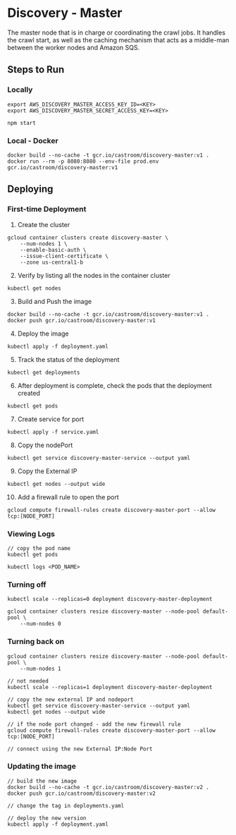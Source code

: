 # Discovery - Master
The master node that is in charge or coordinating the crawl jobs. It handles the crawl start, as well as the caching mechanism that acts as a middle-man between the worker nodes and Amazon SQS.

## Steps to Run 
### Locally
```
export AWS_DISCOVERY_MASTER_ACCESS_KEY_ID=<KEY>
export AWS_DISCOVERY_MASTER_SECRET_ACCESS_KEY=<KEY>

npm start
```

### Local - Docker
```
docker build --no-cache -t gcr.io/castroom/discovery-master:v1 .
docker run --rm -p 8080:8080 --env-file prod.env gcr.io/castroom/discovery-master:v1
```

## Deploying
### First-time Deployment
1) Create the cluster
```
gcloud container clusters create discovery-master \
    --num-nodes 1 \
    --enable-basic-auth \
    --issue-client-certificate \
    --zone us-central1-b
```

2) Verify by listing all the nodes in the container cluster
```
kubectl get nodes
```

3) Build and Push the image
```
docker build --no-cache -t gcr.io/castroom/discovery-master:v1 .
docker push gcr.io/castroom/discovery-master:v1
```

4) Deploy the image
```
kubectl apply -f deployment.yaml
```

5) Track the status of the deployment
```
kubectl get deployments
```

6) After deployment is complete, check the pods that the deployment created
```
kubectl get pods
```

7) Create service for port
```
kubectl apply -f service.yaml
```

8) Copy the nodePort
```
kubectl get service discovery-master-service --output yaml 
```

9) Copy the External IP
```
kubectl get nodes --output wide
```

10) Add a firewall rule to open the port
```
gcloud compute firewall-rules create discovery-master-port --allow tcp:[NODE_PORT]
```

### Viewing Logs
```
// copy the pod name
kubectl get pods

kubectl logs <POD_NAME> 
```

### Turning off
```
kubectl scale --replicas=0 deployment discovery-master-deployment

gcloud container clusters resize discovery-master --node-pool default-pool \
    --num-nodes 0
```

### Turning back on
```
gcloud container clusters resize discovery-master --node-pool default-pool \
    --num-nodes 1

// not needed 
kubectl scale --replicas=1 deployment discovery-master-deployment

// copy the new external IP and nodeport
kubectl get service discovery-master-service --output yaml 
kubectl get nodes --output wide

// if the node port changed - add the new firewall rule
gcloud compute firewall-rules create discovery-master-port --allow tcp:[NODE_PORT]

// connect using the new External IP:Node Port
```

### Updating the image
```
// build the new image
docker build --no-cache -t gcr.io/castroom/discovery-master:v2 .
docker push gcr.io/castroom/discovery-master:v2

// change the tag in deployments.yaml 

// deploy the new version 
kubectl apply -f deployment.yaml
```